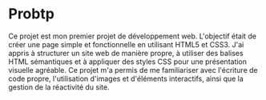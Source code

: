 # Probtp

Ce projet est mon premier projet de développement web. L'objectif était de créer une page simple et fonctionnelle en utilisant HTML5 et CSS3. J'ai appris à structurer un site web de manière propre, à utiliser des balises HTML sémantiques et à appliquer des styles CSS pour une présentation visuelle agréable. Ce projet m'a permis de me familiariser avec l'écriture de code propre, l'utilisation d'images et d'éléments interactifs, ainsi que la gestion de la réactivité du site.
